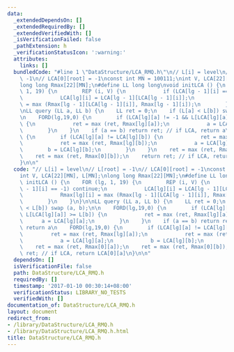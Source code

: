 ```yaml
---
data:
  _extendedDependsOn: []
  _extendedRequiredBy: []
  _extendedVerifiedWith: []
  _isVerificationFailed: false
  _pathExtension: h
  _verificationStatusIcon: ':warning:'
  attributes:
    links: []
  bundledCode: "#line 1 \"DataStructure/LCA_RMQ.h\"\n// L[i] = level\n// L[root] =\
    \ -1\n// LCA[0][root] = -1\nconst int MN = 100111;\nint V, LCA[22][MN], L[MN];\n\
    long long Rmax[22][MN];\n#define LL long long\nvoid initLCA () {\n    FOR (lg,\
    \ 1, 19) {\n        REP (i, V) {\n            if (LCA[lg - 1][i] == -1) continue;\n\
    \            LCA[lg][i] = LCA[lg - 1][LCA[lg - 1][i]];\n            Rmax[lg][i]\
    \ = max (Rmax[lg - 1][LCA[lg - 1][i]], Rmax[lg - 1][i]);\n        }\n    }\n}\n\
    \nLL query (LL a, LL b) {\n    LL ret = 0;\n    if (L[a] < L[b]) swap (a, b);\n\
    \n    FORD(lg,19,0) {\n        if (LCA[lg][a] != -1 && L[LCA[lg][a]] >= L[b])\
    \ {\n            ret = max (ret, Rmax[lg][a]);\n            a = LCA[lg][a];\n\
    \        }\n    }\n    if (a == b) return ret; // if LCA, return a\n    FORD(lg,19,0)\
    \ {\n        if (LCA[lg][a] != LCA[lg][b]) {\n            ret = max (ret, Rmax[lg][a]);\n\
    \            ret = max (ret, Rmax[lg][b]);\n            a = LCA[lg][a];\n    \
    \        b = LCA[lg][b];\n        }\n    }\n    ret = max (ret, Rmax[0][a]);\n\
    \    ret = max (ret, Rmax[0][b]);\n    return ret; // if LCA, return LCA[0][a]\n\
    }\n\n"
  code: "// L[i] = level\n// L[root] = -1\n// LCA[0][root] = -1\nconst int MN = 100111;\n\
    int V, LCA[22][MN], L[MN];\nlong long Rmax[22][MN];\n#define LL long long\nvoid\
    \ initLCA () {\n    FOR (lg, 1, 19) {\n        REP (i, V) {\n            if (LCA[lg\
    \ - 1][i] == -1) continue;\n            LCA[lg][i] = LCA[lg - 1][LCA[lg - 1][i]];\n\
    \            Rmax[lg][i] = max (Rmax[lg - 1][LCA[lg - 1][i]], Rmax[lg - 1][i]);\n\
    \        }\n    }\n}\n\nLL query (LL a, LL b) {\n    LL ret = 0;\n    if (L[a]\
    \ < L[b]) swap (a, b);\n\n    FORD(lg,19,0) {\n        if (LCA[lg][a] != -1 &&\
    \ L[LCA[lg][a]] >= L[b]) {\n            ret = max (ret, Rmax[lg][a]);\n      \
    \      a = LCA[lg][a];\n        }\n    }\n    if (a == b) return ret; // if LCA,\
    \ return a\n    FORD(lg,19,0) {\n        if (LCA[lg][a] != LCA[lg][b]) {\n   \
    \         ret = max (ret, Rmax[lg][a]);\n            ret = max (ret, Rmax[lg][b]);\n\
    \            a = LCA[lg][a];\n            b = LCA[lg][b];\n        }\n    }\n\
    \    ret = max (ret, Rmax[0][a]);\n    ret = max (ret, Rmax[0][b]);\n    return\
    \ ret; // if LCA, return LCA[0][a]\n}\n\n"
  dependsOn: []
  isVerificationFile: false
  path: DataStructure/LCA_RMQ.h
  requiredBy: []
  timestamp: '2017-01-10 00:30:14+08:00'
  verificationStatus: LIBRARY_NO_TESTS
  verifiedWith: []
documentation_of: DataStructure/LCA_RMQ.h
layout: document
redirect_from:
- /library/DataStructure/LCA_RMQ.h
- /library/DataStructure/LCA_RMQ.h.html
title: DataStructure/LCA_RMQ.h
---
```

